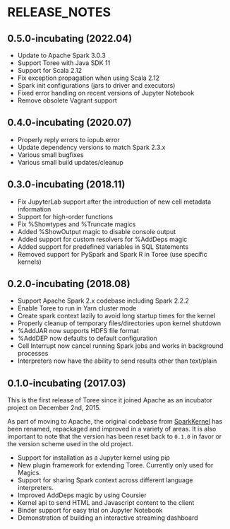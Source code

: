 <!--
    Licensed to the Apache Software Foundation (ASF) under one
    or more contributor license agreements.  See the NOTICE file
    distributed with this work for additional information
    regarding copyright ownership.  The ASF licenses this file
    to you under the Apache License, Version 2.0 (the
    "License"); you may not use this file except in compliance
    with the License.  You may obtain a copy of the License at

      http://www.apache.org/licenses/LICENSE-2.0

    Unless required by applicable law or agreed to in writing,
    software distributed under the License is distributed on an
    "AS IS" BASIS, WITHOUT WARRANTIES OR CONDITIONS OF ANY
    KIND, either express or implied.  See the License for the
    specific language governing permissions and limitations
    under the License.
-->

# RELEASE_NOTES

## 0.5.0-incubating (2022.04)

* Update to Apache Spark 3.0.3
* Support Toree with Java SDK 11
* Support for Scala 2.12
* Fix exception propagation when using Scala 2.12
* Spark init configurations (jars to driver and executors)
* Fixed error handling on recent versions of Jupyter Notebook
* Remove obsolete Vagrant support


## 0.4.0-incubating (2020.07)

* Properly reply errors to iopub.error
* Update dependency versions to match Spark 2.3.x
* Various small bugfixes
* Various small build updates/cleanup

## 0.3.0-incubating (2018.11)

* Fix JupyterLab support after the introduction of new cell metadata information
* Support for high-order functions
* Fix %Showtypes and %Truncate magics
* Added %ShowOutput magic to disable console output
* Added support for custom resolvers for %AddDeps magic
* Added support for predefined variables in SQL Statements
* Removed support for PySpark and Spark R in Toree (use specific kernels)

## 0.2.0-incubating (2018.08)

* Support Apache Spark 2.x codebase including Spark 2.2.2
* Enable Toree to run in Yarn cluster mode
* Create spark context lazily to avoid long startup times for the kernel
* Properly cleanup of temporary files/directories upon kernel shutdown
* %AddJAR now supports HDFS file format
* %AddDEP now defaults to default configuration
* Cell Interrupt now cancel running Spark jobs and works in background processes
* Interpreters now have the ability to send results other than text/plain


## 0.1.0-incubating (2017.03)

This is the first release of Toree since it joined Apache as an incubator project on December 2nd, 2015.

As part of moving to Apache, the original codebase from [SparkKernel](https://github.com/ibm-et/spark-kernel) has
been renamed, repackaged and improved in a variety of areas. It is also important to note that the version has been
reset back to `0.1.0` in favor or the version scheme used in the old project.

* Support for installation as a Jupyter kernel using pip
* New plugin framework for extending Toree. Currently only used for Magics.
* Support for sharing Spark context across different language interpreters.
* Improved AddDeps magic by using Coursier
* Kernel api to send HTML and Javascript content to the client
* Binder support for easy trial on Jupyter Notebook
* Demonstration of building an interactive streaming dashboard
